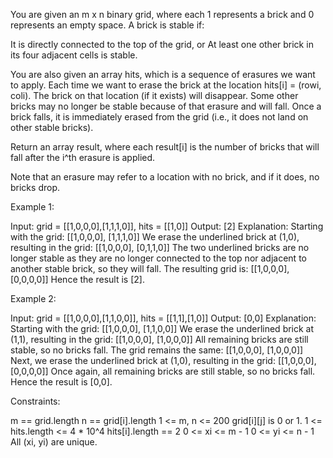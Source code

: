 You are given an m x n binary grid, where each 1 represents a brick and 0
represents an empty space. A brick is stable if:


It is directly connected to the top of the grid, or
At least one other brick in its four adjacent cells is stable.


You are also given an array hits, which is a sequence of erasures we want to
apply. Each time we want to erase the brick at the location hits[i] = (rowi,
coli). The brick on that location (if it exists) will disappear. Some other
bricks may no longer be stable because of that erasure and will fall. Once a
brick falls, it is immediately erased from the grid (i.e., it does not land
on other stable bricks).

Return an array result, where each result[i] is the number of bricks that
will fall after the i^th erasure is applied.

Note that an erasure may refer to a location with no brick, and if it does,
no bricks drop.


Example 1:


Input: grid = [[1,0,0,0],[1,1,1,0]], hits = [[1,0]]
Output: [2]
Explanation: Starting with the grid:
[[1,0,0,0],
⁠[1,1,1,0]]
We erase the underlined brick at (1,0), resulting in the grid:
[[1,0,0,0],
⁠[0,1,1,0]]
The two underlined bricks are no longer stable as they are no longer
connected to the top nor adjacent to another stable brick, so they will fall.
The resulting grid is:
[[1,0,0,0],
⁠[0,0,0,0]]
Hence the result is [2].


Example 2:


Input: grid = [[1,0,0,0],[1,1,0,0]], hits = [[1,1],[1,0]]
Output: [0,0]
Explanation: Starting with the grid:
[[1,0,0,0],
⁠[1,1,0,0]]
We erase the underlined brick at (1,1), resulting in the grid:
[[1,0,0,0],
⁠[1,0,0,0]]
All remaining bricks are still stable, so no bricks fall. The grid remains
the same:
[[1,0,0,0],
⁠[1,0,0,0]]
Next, we erase the underlined brick at (1,0), resulting in the grid:
[[1,0,0,0],
⁠[0,0,0,0]]
Once again, all remaining bricks are still stable, so no bricks fall.
Hence the result is [0,0].



Constraints:


m == grid.length
n == grid[i].length
1 <= m, n <= 200
grid[i][j] is 0 or 1.
1 <= hits.length <= 4 * 10^4
hits[i].length == 2
0 <= xi <= m - 1
0 <= yi <= n - 1
All (xi, yi) are unique.




